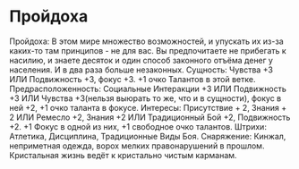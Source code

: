 # Пройдоха

Пройдоха: В этом мире множество возможностей, и упускать их из-за каких-то там принципов \- не для вас. Вы предпочитаете не прибегать к насилию, и знаете десяток и один способ законного отъёма денег у населения. И в два раза больше незаконных. Сущность: Чувства +3 ИЛИ Подвижность +3, фокус +3. +1 очко Талантов в этой ветке. Предрасположенность: Социальные Интеракции +3 ИЛИ Подвижность +3 ИЛИ Чувства +3\(нельзя выюрать то же, что и в сущности\), фокус в ней +2, +1 очко таланта в фокусе. Интересы: Присутствие \+ 2, Знания \+ 2 ИЛИ Ремесло +2, Знания +2 ИЛИ Традиционный Бой +2, Подвижность +2. +1 Фокус в одной из них, +1 свободное очко талантов. Штрихи: Атлетика, Дисциплина, Традиционные Виды Боя. Снаряжение: Кинжал, неприметная одежда, ворох мелких правонарушений в прошлом. Кристальная жизнь ведёт к кристально чистым карманам.
